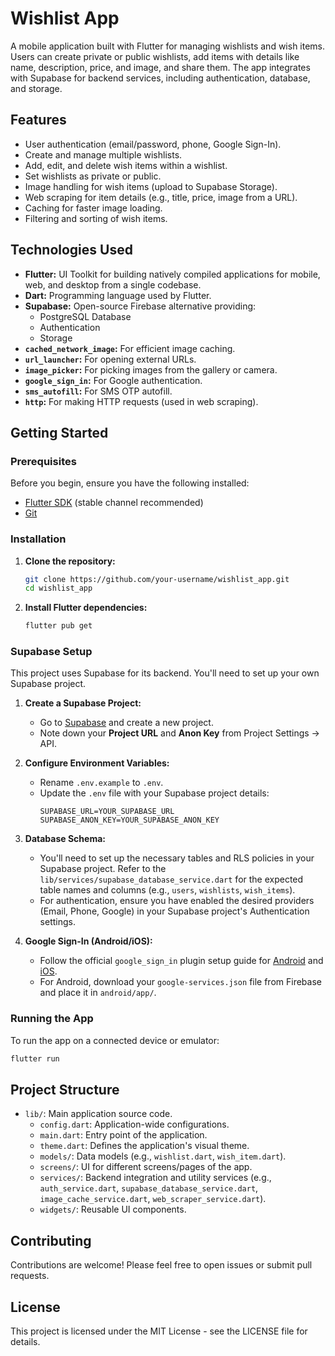 # Wishlist App

A mobile application built with Flutter for managing wishlists and wish items. Users can create private or public wishlists, add items with details like name, description, price, and image, and share them. The app integrates with Supabase for backend services, including authentication, database, and storage.

## Features

*   User authentication (email/password, phone, Google Sign-In).
*   Create and manage multiple wishlists.
*   Add, edit, and delete wish items within a wishlist.
*   Set wishlists as private or public.
*   Image handling for wish items (upload to Supabase Storage).
*   Web scraping for item details (e.g., title, price, image from a URL).
*   Caching for faster image loading.
*   Filtering and sorting of wish items.

## Technologies Used

*   **Flutter:** UI Toolkit for building natively compiled applications for mobile, web, and desktop from a single codebase.
*   **Dart:** Programming language used by Flutter.
*   **Supabase:** Open-source Firebase alternative providing:
    *   PostgreSQL Database
    *   Authentication
    *   Storage
*   **`cached_network_image`:** For efficient image caching.
*   **`url_launcher`:** For opening external URLs.
*   **`image_picker`:** For picking images from the gallery or camera.
*   **`google_sign_in`:** For Google authentication.
*   **`sms_autofill`:** For SMS OTP autofill.
*   **`http`:** For making HTTP requests (used in web scraping).

## Getting Started

### Prerequisites

Before you begin, ensure you have the following installed:

*   [Flutter SDK](https://flutter.dev/docs/get-started/install) (stable channel recommended)
*   [Git](https://git-scm.com/book/en/v2/Getting-Started-Installing-Git)

### Installation

1.  **Clone the repository:**
    ```bash
    git clone https://github.com/your-username/wishlist_app.git
    cd wishlist_app
    ```

2.  **Install Flutter dependencies:**
    ```bash
    flutter pub get
    ```

### Supabase Setup

This project uses Supabase for its backend. You'll need to set up your own Supabase project.

1.  **Create a Supabase Project:**
    *   Go to [Supabase](https://supabase.com/) and create a new project.
    *   Note down your **Project URL** and **Anon Key** from Project Settings -> API.

2.  **Configure Environment Variables:**
    *   Rename `.env.example` to `.env`.
    *   Update the `.env` file with your Supabase project details:
        ```
        SUPABASE_URL=YOUR_SUPABASE_URL
        SUPABASE_ANON_KEY=YOUR_SUPABASE_ANON_KEY
        ```

3.  **Database Schema:**
    *   You'll need to set up the necessary tables and RLS policies in your Supabase project. Refer to the `lib/services/supabase_database_service.dart` for the expected table names and columns (e.g., `users`, `wishlists`, `wish_items`).
    *   For authentication, ensure you have enabled the desired providers (Email, Phone, Google) in your Supabase project's Authentication settings.

4.  **Google Sign-In (Android/iOS):**
    *   Follow the official `google_sign_in` plugin setup guide for [Android](https://pub.dev/packages/google_sign_in#android) and [iOS](https://pub.dev/packages/google_sign_in#ios).
    *   For Android, download your `google-services.json` file from Firebase and place it in `android/app/`.

### Running the App

To run the app on a connected device or emulator:

```bash
flutter run
```

## Project Structure

*   `lib/`: Main application source code.
    *   `config.dart`: Application-wide configurations.
    *   `main.dart`: Entry point of the application.
    *   `theme.dart`: Defines the application's visual theme.
    *   `models/`: Data models (e.g., `wishlist.dart`, `wish_item.dart`).
    *   `screens/`: UI for different screens/pages of the app.
    *   `services/`: Backend integration and utility services (e.g., `auth_service.dart`, `supabase_database_service.dart`, `image_cache_service.dart`, `web_scraper_service.dart`).
    *   `widgets/`: Reusable UI components.

## Contributing

Contributions are welcome! Please feel free to open issues or submit pull requests.

## License

This project is licensed under the MIT License - see the LICENSE file for details.

